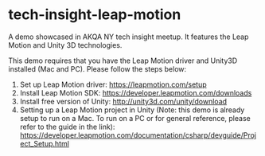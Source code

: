 tech-insight-leap-motion
========================

A demo showcased in AKQA NY tech insight meetup. It features the Leap Motion and Unity 3D technologies.

This demo requires that you have the Leap Motion driver and Unity3D installed (Mac and PC). Please follow the steps below:

1. Set up Leap Motion driver: https://leapmotion.com/setup
2. Install Leap Motion SDK: https://developer.leapmotion.com/downloads
3. Install free version of Unity: http://unity3d.com/unity/download
4. Setting up a Leap Motion project in Unity (Note: this demo is already setup to run on a Mac. To run on a PC or for general reference, please refer to the guide in the link): https://developer.leapmotion.com/documentation/csharp/devguide/Project_Setup.html
